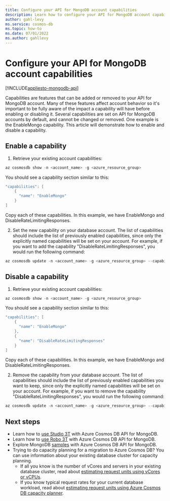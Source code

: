 ```yaml
---
title: Configure your API for MongoDB account capabilities
description: Learn how to configure your API for MongoDB account capabilities
author: gahl-levy
ms.service: cosmos-db
ms.topic: how-to
ms.date: 07/01/2022
ms.author: gahllevy
---
```


# Configure your API for MongoDB account capabilities
[!INCLUDE[appliesto-mongodb-api](../includes/appliesto-mongodb-api.md)]

Capabilities are features that can be added or removed to your API for MongoDB account. Many of these features affect account behavior so it's important to be fully aware of the impact a capability will have before enabling or disabling it. Several capabilities are set on API for MongoDB accounts by default, and cannot be changed or removed. One example is the EnableMongo capability. This article will demonstrate how to enable and disable a capability. 

## Enable a capability
1. Retrieve your existing account capabilities:
```powershell
az cosmosdb show -n <account_name> -g <azure_resource_group>
```
You should see a capability section similar to this:
```powershell
"capabilities": [
    {
      "name": "EnableMongo"
    }
]
```
Copy each of these capabilities. In this example, we have EnableMongo and DisableRateLimitingResponses.

2. Set the new capability on your database account. The list of capabilities should include the list of previously enabled capabilities, since only the explicitly named capabilities will be set on your account. For example, if you want to add the capability "DisableRateLimitingResponses", you would run the following command: 
```powershell
az cosmosdb update -n <account_name> -g <azure_resource_group> --capabilities EnableMongo, DisableRateLimitingResponses
```

## Disable a capability
1. Retrieve your existing account capabilities:
```powershell
az cosmosdb show -n <account_name> -g <azure_resource_group>
```
You should see a capability section similar to this:
```powershell
"capabilities": [
    {
      "name": "EnableMongo"
    },
    {
      "name": "DisableRateLimitingResponses"
    }
]
```
Copy each of these capabilities. In this example, we have EnableMongo and DisableRateLimitingResponses.

2. Remove the capability from your database account. The list of capabilities should include the list of previously enabled capabilities you want to keep, since only the explicitly named capabilities will be set on your account. For example, if you want to remove the capability "DisableRateLimitingResponses", you would run the following command: 
```powershell
az cosmosdb update -n <account_name> -g <azure_resource_group> --capabilities EnableMongo
```

## Next steps

- Learn how to [use Studio 3T](connect-using-mongochef.md) with Azure Cosmos DB API for MongoDB.
- Learn how to [use Robo 3T](connect-using-robomongo.md) with Azure Cosmos DB API for MongoDB.
- Explore MongoDB [samples](nodejs-console-app.md) with Azure Cosmos DB API for MongoDB.
- Trying to do capacity planning for a migration to Azure Cosmos DB? You can use information about your existing database cluster for capacity planning.
    - If all you know is the number of vCores and servers in your existing database cluster, read about [estimating request units using vCores or vCPUs](../convert-vcore-to-request-unit.md). 
    - If you know typical request rates for your current database workload, read about [estimating request units using Azure Cosmos DB capacity planner](estimate-ru-capacity-planner.md).
